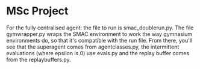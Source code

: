 # MSc Project
For the fully centralised agent: the file to run is smac_doublerun.py. 
The file gymwrapper.py wraps the SMAC environment to work the way gymnasium environments do, so that it's compatible with the run file.
From there, you'll see that the superagent comes from agentclasses.py, the intermittent evaluations (where epsilon is 0) use evals.py and the replay buffer comes from the replaybuffers.py.
